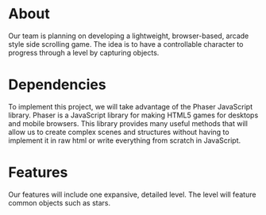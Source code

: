 # About
Our team is planning on developing a lightweight, browser-based, arcade style side scrolling game. The idea is to have a controllable character to progress through a level by capturing objects.

# Dependencies
To implement this project, we will take advantage of the Phaser JavaScript library. Phaser is a JavaScript library for making HTML5 games for desktops and mobile browsers. This library provides many useful methods that will allow us to create complex scenes and structures without having to implement it in raw html or write everything from scratch in JavaScript.

# Features
Our features will include one expansive, detailed level. The level will feature common objects such as stars.